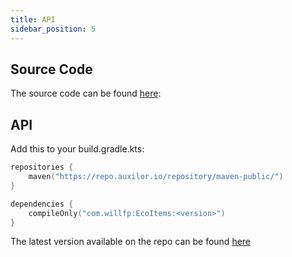 ```yaml
---
title: API
sidebar_position: 5
---
```


## Source Code

The source code can be found [here](https://github.com/Auxilor/EcoItems):

## API

Add this to your build.gradle.kts:

```kts
repositories {
    maven("https://repo.auxilor.io/repository/maven-public/")
}

dependencies {
    compileOnly("com.willfp:EcoItems:<version>")
}
```

The latest version available on the repo can be found [here](https://github.com/Auxilor/EcoItems/tags)
